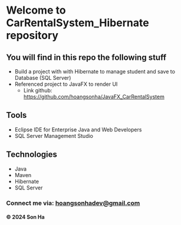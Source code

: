 # Welcome to CarRentalSystem_Hibernate repository

## You will find in this repo the following stuff

- Build a project with with Hibernate to manage student and save to Database (SQL Server)
- Referenced project to JavaFX to render UI
    + Link github: https://github.com/hoangsonha/JavaFX_CarRentalSystem

## Tools

- Eclipse IDE for Enterprise Java and Web Developers
- SQL Server Management Studio

## Technologies

- Java
- Maven
- Hibernate
- SQL Server



### Connect me via: hoangsonhadev@gmail.com

#### &#169; 2024 Son Ha
